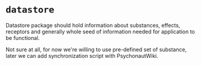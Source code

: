 # `datastore`

Datastore package should hold information about substances, effects, receptors and generally whole seed of information needed for application to be functional.

Not sure at all, for now we're willing to use pre-defined set of substance, later we can add synchronization script with PsychonautWiki.